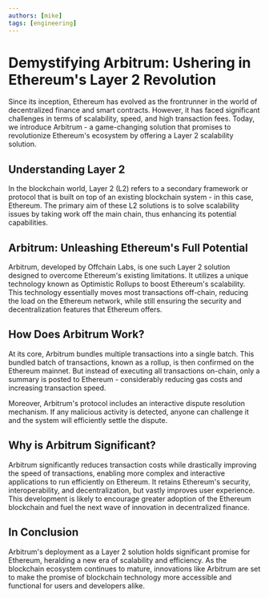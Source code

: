 ```yaml
---
authors: [mike]
tags: [engineering]
---
```


# Demystifying Arbitrum: Ushering in Ethereum's Layer 2 Revolution

Since its inception, Ethereum has evolved as the frontrunner in the world of decentralized finance and smart contracts. However, it has faced significant challenges in terms of scalability, speed, and high transaction fees. Today, we introduce Arbitrum - a game-changing solution that promises to revolutionize Ethereum's ecosystem by offering a Layer 2 scalability solution.

## **Understanding Layer 2**

In the blockchain world, Layer 2 (L2) refers to a secondary framework or protocol that is built on top of an existing blockchain system - in this case, Ethereum. The primary aim of these L2 solutions is to solve scalability issues by taking work off the main chain, thus enhancing its potential capabilities.

## **Arbitrum: Unleashing Ethereum's Full Potential**

Arbitrum, developed by Offchain Labs, is one such Layer 2 solution designed to overcome Ethereum's existing limitations. It utilizes a unique technology known as Optimistic Rollups to boost Ethereum's scalability. This technology essentially moves most transactions off-chain, reducing the load on the Ethereum network, while still ensuring the security and decentralization features that Ethereum offers.

## **How Does Arbitrum Work?**

At its core, Arbitrum bundles multiple transactions into a single batch. This bundled batch of transactions, known as a rollup, is then confirmed on the Ethereum mainnet. But instead of executing all transactions on-chain, only a summary is posted to Ethereum - considerably reducing gas costs and increasing transaction speed.

Moreover, Arbitrum's protocol includes an interactive dispute resolution mechanism. If any malicious activity is detected, anyone can challenge it and the system will efficiently settle the dispute.

## **Why is Arbitrum Significant?**

Arbitrum significantly reduces transaction costs while drastically improving the speed of transactions, enabling more complex and interactive applications to run efficiently on Ethereum. It retains Ethereum's security, interoperability, and decentralization, but vastly improves user experience. This development is likely to encourage greater adoption of the Ethereum blockchain and fuel the next wave of innovation in decentralized finance.

## **In Conclusion**

Arbitrum's deployment as a Layer 2 solution holds significant promise for Ethereum, heralding a new era of scalability and efficiency. As the blockchain ecosystem continues to mature, innovations like Arbitrum are set to make the promise of blockchain technology more accessible and functional for users and developers alike.

